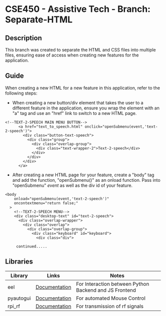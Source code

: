 # CSE450 - Assistive Tech - Branch: Separate-HTML

## Description
This branch was created to separate the HTML and CSS files into multiple files, ensuring ease of access when creating new features for the application.

## Guide

When creating a new HTML for a new feature in this application, refer to the following steps:
  - When creating a new button/div element that takes the user to a different feature in the application, ensure you wrap the element with an "a" tag and use an "href" link to switch to a new HTML page.

```
<!--TEXT-2-SPEECH MAIN MENU BUTTON-->
      <a href="text_to_speech.html" onclick="openSubmenu(event,'text-2-speech')">
        <div class="button-text-speech">
          <div class="group">
            <div class="overlap-group">
              <div class="text-wrapper-2">Text-2-speech</div>
            </div>
          </div>
        </div>
      </a>
```
  - After creating a new HTML page for your feature, create a "body" tag and add the function, "openSubmenu()" as an onload function. Pass into "openSubmenu" _event_ as well as the div id of your feature.

```
<body
    onload="openSubmenu(event,'text-2-speech')"
    oncontextmenu="return false;"
  >
    <!--TEXT-2-SPEECH MENU-->
    <div class="desktop-text" id="text-2-speech">
      <div class="overlap-wrapper">
        <div class="overlap">
          <div class="overlap-group">
            <div class="keyboard" id="keyboard">
              <div class="div">

     continued.....
```


## Libraries

|Library | Links| Notes |
|--------|------|-------|
| eel    | [Documentation](https://github.com/python-eel/Eel)| For Interaction between Python Backend and JS Frontend |
| pyautogui |[Documentation](https://pyautogui.readthedocs.io/en/latest/)| For automated Mouse Control |
| rpi_rf | [Documentation](https://github.com/milaq/rpi-rf) | For transmission of rf signals |

## 
